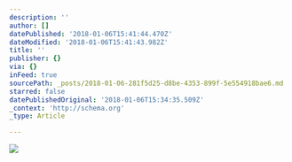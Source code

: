 ```yaml
---
description: ''
author: []
datePublished: '2018-01-06T15:41:44.470Z'
dateModified: '2018-01-06T15:41:43.982Z'
title: ''
publisher: {}
via: {}
inFeed: true
sourcePath: _posts/2018-01-06-281f5d25-d8be-4353-899f-5e554918bae6.md
starred: false
datePublishedOriginal: '2018-01-06T15:34:35.509Z'
_context: 'http://schema.org'
_type: Article

---
```

![](https://the-grid-user-content.s3-us-west-2.amazonaws.com/3ec28cd2-eb33-451f-88c1-98c50f4cb7b3.jpg)